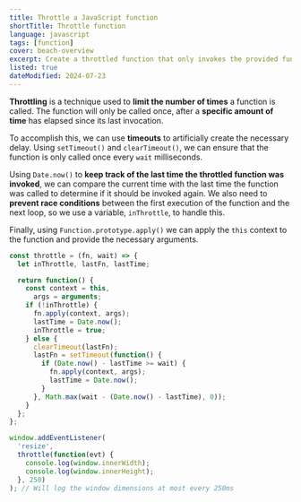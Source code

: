 ```yaml
---
title: Throttle a JavaScript function
shortTitle: Throttle function
language: javascript
tags: [function]
cover: beach-overview
excerpt: Create a throttled function that only invokes the provided function at most once per the specified interval.
listed: true
dateModified: 2024-07-23
---
```


**Throttling** is a technique used to **limit the number of times** a function is called. The function will only be called once, after a **specific amount of time** has elapsed since its last invocation.

To accomplish this, we can use **timeouts** to artificially create the necessary delay. Using `setTimeout()` and `clearTimeout()`, we can ensure that the function is only called once every `wait` milliseconds.

Using `Date.now()` to **keep track of the last time the throttled function was invoked**, we can compare the current time with the last time the function was called to determine if it should be invoked again. We also need to **prevent race conditions** between the first execution of the function and the next loop, so we use a variable, `inThrottle`, to handle this.

Finally, using `Function.prototype.apply()` we can apply the `this` context to the function and provide the necessary arguments.

```js
const throttle = (fn, wait) => {
  let inThrottle, lastFn, lastTime;

  return function() {
    const context = this,
      args = arguments;
    if (!inThrottle) {
      fn.apply(context, args);
      lastTime = Date.now();
      inThrottle = true;
    } else {
      clearTimeout(lastFn);
      lastFn = setTimeout(function() {
        if (Date.now() - lastTime >= wait) {
          fn.apply(context, args);
          lastTime = Date.now();
        }
      }, Math.max(wait - (Date.now() - lastTime), 0));
    }
  };
};

window.addEventListener(
  'resize',
  throttle(function(evt) {
    console.log(window.innerWidth);
    console.log(window.innerHeight);
  }, 250)
); // Will log the window dimensions at most every 250ms
```
